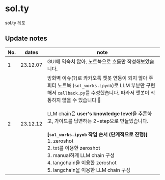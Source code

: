 # sol.ty
sol.ty 레포

## Update notes

| No.      | dates               | note                                                                                                                                                                                                                                                                                                                                                                                                |
|----------|---------------------|-----------------------------------------------------------------------------------------------------------------------------------------------------------------------------------------------------------------------------------------------------------------------------------------------------------------------------------------------------------------------------------------------------|
|1|23.12.07| GUI에 익숙치 않아, 노트북으로 흐름만 작성해보았습니다.                                                                                                                                                                                                                                                                                                                                                                    |
|2|23.12.12| 방화벽 이슈(?)로 카카오톡 챗봇 연동이 되지 않아 주피터 노트북 (`sol_works.ipynb`)로 LLM 부분만 구현해서 `callback.py`를 수정했습니다. 따라서 챗봇이 작동하지 않을 수 있습니다 🥹 <br/><br/>LLM chain은 **user's knowledge level**을 추론하고, 가이드를 답변하는 2-step으로 만들었습니다.<br/><br/>**[`sol_works.ipynb` 작업 순서 (단계적으로 진행)]**<br/>1. zeroshot<br/>2. txt를 이용한 zeroshot<br/>3. manual하게 LLM chain 구성<br/>4. langchain을 이용한 zeroshot<br/>5. langchain을 이용한 LLM chain 구성 |
